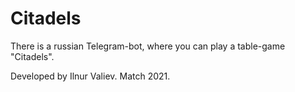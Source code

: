 # Citadels

There is a russian Telegram-bot, where you can play a table-game "Citadels". 

Developed by Ilnur Valiev. Match 2021.
